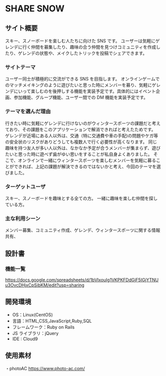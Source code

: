 # SHARE SNOW

## サイト概要

スキー、スノーボードを楽しむ人たちに向けた SNS です。
ユーザーは気軽にゲレンデに行く仲間を募集したり、趣味の合う仲間を見つけコミュニティを作成したり、ゲレンデの状態や、メイクしたトリックを投稿でシェアできます。

### サイトテーマ

ユーザー同士が積極的に交流ができる SNS を目指します。
オンラインゲームでのマッチメイキングのように遊びたいと思った時にメンバーを募り、気軽にゲレンデにいって楽しむのを後押しする機能を実装予定です。具体的にはイベント企画、参加機能、グループ機能、ユーザー間での DM 機能を実装予定です。

### テーマを選んだ理由

行きたい時に気軽にゲレンデに行けないのがウィンタースポーツの課題だと考えており、その課題をこのアプリケーションで解消できればと考えたためです。
ゲレンデが近場にある人以外は、交通（特に交通費や車の手配)の問題やケガ等の安全状のリスクがありどうしても複数人で行く必要性が高くなります。
同じ趣味を持つ友人が多い人以外は、なかなか予定が合うメンバーが集まらず、遊びたいと思った時に遊べず歯がゆい思いをすることが私自身よくありました。
そこで、オンラインで一緒にウィンタースポーツを楽しむメンバーを気軽に募ることができれば、上記の課題が解決できるのではないかと考え、今回のテーマを選びました。

### ターゲットユーザ

スキー、スノーボードを趣味とする全ての方。
一緒に趣味を楽しむ仲間を探している方。

### 主な利用シーン

メンバー募集、コミュニティ作成、ゲレンデ、ウィンタースポーツに関する情報共有、

## 設計書

### 機能一覧

https://docs.google.com/spreadsheets/d/1bVIxouIg1VKPKFDdGjF5IGjYTNUu3OvcDHjxCpSibKM/edit?usp=sharing

## 開発環境

- OS：Linux(CentOS)
- 言語：HTML,CSS,JavaScript,Ruby,SQL
- フレームワーク：Ruby on Rails
- JS ライブラリ：jQuery
- IDE : Cloud9 

## 使用素材

・photoAC https://www.photo-ac.com/
